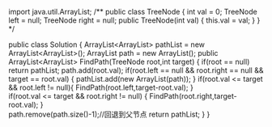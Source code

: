 import java.util.ArrayList;
/**
public class TreeNode {
    int val = 0;
    TreeNode left = null;
    TreeNode right = null;
    public TreeNode(int val) {
        this.val = val;
    }
}
*/

public class Solution {
    ArrayList<ArrayList<Integer>> pathList = new ArrayList<ArrayList<Integer>>();
    ArrayList<Integer> path = new ArrayList<Integer>();
    public ArrayList<ArrayList<Integer>> FindPath(TreeNode root,int target) {
          if(root == null)
              return  pathList; 
          path.add(root.val);
          if(root.left == null && root.right == null && target == root.val)
          {
                pathList.add(new ArrayList<Integer>(path));
          }
          if(root.val <= target && root.left != null){
              FindPath(root.left,target-root.val); 
          }  
          if(root.val <= target && root.right != null)
          {
              FindPath(root.right,target-root.val); 
          }   
          path.remove(path.size()-1);//回退到父节点
          return pathList;
    }
}
